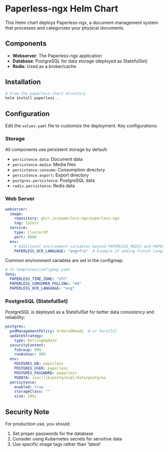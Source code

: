 # Paperless-ngx Helm Chart

This Helm chart deploys Paperless-ngx, a document management system that processes and categorizes your physical documents.

## Components

- **Webserver**: The Paperless-ngx application
- **Database**: PostgreSQL for data storage (deployed as StatefulSet)
- **Redis**: Used as a broker/cache

## Installation

```bash
# From the paperless-chart directory
helm install paperless .
```

## Configuration

Edit the `values.yaml` file to customize the deployment. Key configurations:

### Storage

All components use persistent storage by default:

- `persistence.data`: Document data
- `persistence.media`: Media files
- `persistence.consume`: Consumption directory
- `persistence.export`: Export directory  
- `postgres.persistence`: PostgreSQL data
- `redis.persistence`: Redis data

### Web Server

```yaml
webserver:
  image:
    repository: ghcr.io/paperless-ngx/paperless-ngx
    tag: latest
  service:
    type: ClusterIP
    port: 8000
  env:
    # Additional environment variables beyond PAPERLESS_REDIS and PAPERLESS_DBHOST
    PAPERLESS_OCR_LANGUAGE: "eng+fra"  # Example of adding French language support
```

Common environment variables are set in the configmap:

```yaml
# In templates/configmap.yaml
data:
  PAPERLESS_TIME_ZONE: "UTC"
  PAPERLESS_CONSUMER_POLLING: "60"
  PAPERLESS_OCR_LANGUAGE: "eng"
```

### PostgreSQL (StatefulSet)

PostgreSQL is deployed as a StatefulSet for better data consistency and reliability:

```yaml
postgres:
  podManagementPolicy: OrderedReady  # or Parallel
  updateStrategy:
    type: RollingUpdate
  securityContext:
    fsGroup: 999
    runAsUser: 999
  env:
    POSTGRES_DB: paperless
    POSTGRES_USER: paperless
    POSTGRES_PASSWORD: paperless
    PGDATA: /var/lib/postgresql/data/postgres
  persistence:
    enabled: true
    storageClass: ""
    size: 10Gi
```

## Security Note

For production use, you should:

1. Set proper passwords for the database
2. Consider using Kubernetes secrets for sensitive data
3. Use specific image tags rather than 'latest'